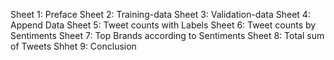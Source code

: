 Sheet 1: Preface
Sheet 2: Training-data
Sheet 3: Validation-data
Sheet 4: Append Data
Sheet 5: Tweet counts with Labels
Sheet 6: Tweet counts by Sentiments
Sheet 7: Top Brands according to Sentiments
Sheet 8: Total sum of Tweets
Shhet 9: Conclusion
